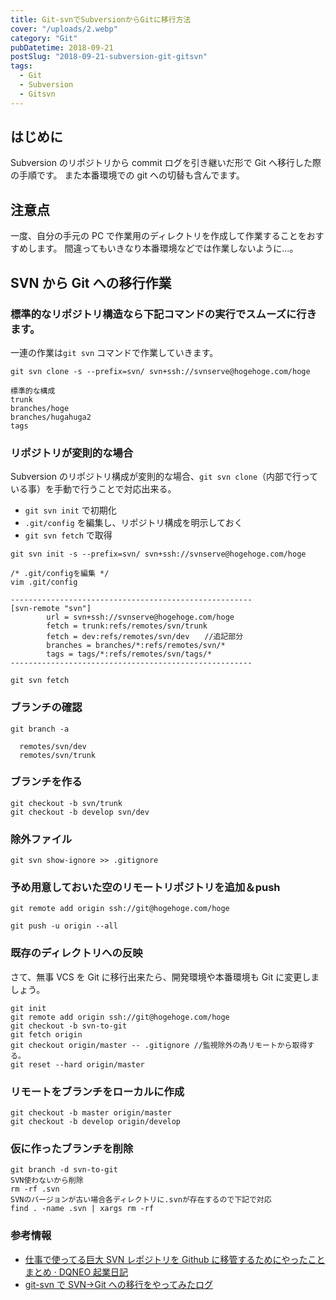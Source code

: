 ```yaml
---
title: Git-svnでSubversionからGitに移行方法
cover: "/uploads/2.webp"
category: "Git"
pubDatetime: 2018-09-21
postSlug: "2018-09-21-subversion-git-gitsvn"
tags:
  - Git
  - Subversion
  - Gitsvn
---
```


## はじめに

Subversion のリポジトリから commit ログを引き継いだ形で Git へ移行した際の手順です。
また本番環境での git への切替も含んでます。

## 注意点

一度、自分の手元の PC で作業用のディレクトリを作成して作業することをおすすめします。
間違ってもいきなり本番環境などでは作業しないように…。

## SVN から Git への移行作業

### 標準的なリポジトリ構造なら下記コマンドの実行でスムーズに行きます。

一連の作業は`git svn` コマンドで作業していきます。

```
git svn clone -s --prefix=svn/ svn+ssh://svnserve@hogehoge.com/hoge

標準的な構成
trunk
branches/hoge
branches/hugahuga2
tags
```

### リポジトリが変則的な場合

Subversion のリポジトリ構成が変則的な場合、`git svn clone`（内部で行っている事）を手動で行うことで対応出来る。

- `git svn init` で初期化
- `.git/config` を編集し、リポジトリ構成を明示しておく
- `git svn fetch` で取得

```
git svn init -s --prefix=svn/ svn+ssh://svnserve@hogehoge.com/hoge

/* .git/configを編集 */
vim .git/config

------------------------------------------------------
[svn-remote "svn"]
        url = svn+ssh://svnserve@hogehoge.com/hoge
        fetch = trunk:refs/remotes/svn/trunk
        fetch = dev:refs/remotes/svn/dev　　//追記部分
        branches = branches/*:refs/remotes/svn/*
        tags = tags/*:refs/remotes/svn/tags/*
------------------------------------------------------

git svn fetch
```

### ブランチの確認

```
git branch -a

  remotes/svn/dev
  remotes/svn/trunk
```

### ブランチを作る

```
git checkout -b svn/trunk
git checkout -b develop svn/dev
```

### 除外ファイル

```
git svn show-ignore >> .gitignore
```

### 予め用意しておいた空のリモートリポジトリを追加＆push

```
git remote add origin ssh://git@hogehoge.com/hoge

git push -u origin --all
```

### 既存のディレクトリへの反映

さて、無事 VCS を Git に移行出来たら、開発環境や本番環境も Git に変更しましょう。

```
git init
git remote add origin ssh://git@hogehoge.com/hoge
git checkout -b svn-to-git
git fetch origin
git checkout origin/master -- .gitignore //監視除外の為リモートから取得する。
git reset --hard origin/master
```

### リモートをブランチをローカルに作成

```
git checkout -b master origin/master
git checkout -b develop origin/develop
```

### 仮に作ったブランチを削除

```
git branch -d svn-to-git
SVN使わないから削除
rm -rf .svn
SVNのバージョンが古い場合各ディレクトリに.svnが存在するので下記で対応
find . -name .svn | xargs rm -rf
```

### 参考情報

- [仕事で使ってる巨大 SVN レポジトリを Github に移管するためにやったことまとめ · DQNEO 起業日記](<[http://dqn.sakusakutto.jp/2012/10/svn-git-github-migration.html](http://dqn.sakusakutto.jp/2012/10/svn-git-github-migration.html)>)
- [git-svn で SVN→Git への移行をやってみたログ](<[http://qiita.com/hidekuro/items/4727715fbda8f10b6b11](http://qiita.com/hidekuro/items/4727715fbda8f10b6b11)>)

